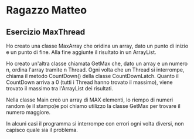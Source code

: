 # Ragazzo Matteo

## Esercizio MaxThread

Ho creato una classe MaxArray che oridina un array, dato un punto di inizio e un punto di fine. Alla fine aggiunte il risultato in un ArrayList.

Ho creato un'altra classe chiamata GetMax che, dato un array e un numero n, ordina l'array tramite n Thread. Ogni volta che un Thread si interrompe, chiama il metodo CountDown() della classe CountDownLatch. Quanto il CountDown arriva a 0 (tutti i Thread hanno trovato il massimo), viene trovato il massimo tra l'ArrayList dei risultati.

Nella classe Main creò un array di MAX elementi, lo riempo di numeri random (e il stampo)e poi chiamo utilizzo la classe GetMax per trovare il numero maggiore.

In alcuni casi il programma si interrompe con errori ogni volta diversi, non capisco quale sia il problema.
